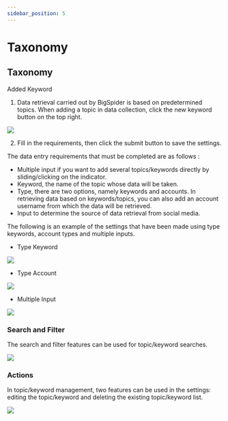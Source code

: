 ```yaml
---
sidebar_position: 5
---
```


# Taxonomy

## Taxonomy

Added Keyword

1.  Data retrieval carried out by BigSpider is based on predetermined topics. When adding a topic in data collection, click the new keyword button on the top right.

![](/img/bigspider/images/en//image2.png)

2.  Fill in the requirements, then click the submit button to save the settings.

The data entry requirements that must be completed are as follows :

- Multiple input if you want to add several topics/keywords directly by sliding/clicking on the indicator.
- Keyword, the name of the topic whose data will be taken.
- Type, there are two options, namely keywords and accounts. In retrieving data based on keywords/topics, you can also add an account username from which the data will be retrieved.
- Input to determine the source of data retrieval from social media.

The following is an example of the settings that have been made using type keywords, account types and multiple inputs.

- Type Keyword

![](/img/bigspider/images/en//image18.png)

- Type Account

![](/img/bigspider/images/en//image12.png)

- Multiple Input

![](/img/bigspider/images/en//image17.png)

### Search and Filter

The search and filter features can be used for topic/keyword searches.

![](/img/bigspider/images/en//image2.png)

### Actions

In topic/keyword management, two features can be used in the settings: editing the topic/keyword and deleting the existing topic/keyword list.

![](/img/bigspider/images/en//image14.png)

